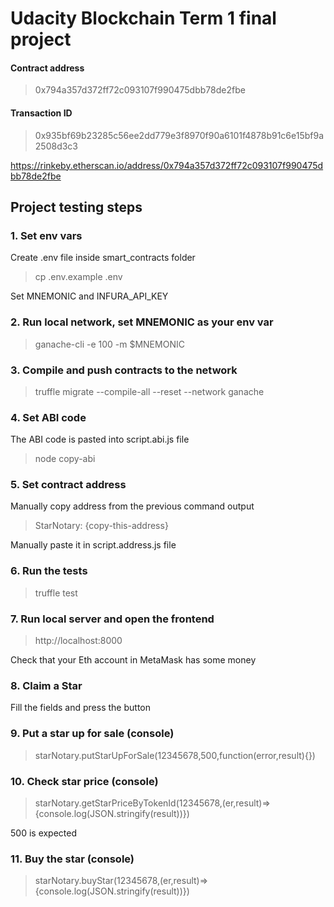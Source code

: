 # Udacity Blockchain Term 1 final project

#### Contract address 
> 0x794a357d372ff72c093107f990475dbb78de2fbe
#### Transaction ID
> 0x935bf69b23285c56ee2dd779e3f8970f90a6101f4878b91c6e15bf9a2508d3c3

https://rinkeby.etherscan.io/address/0x794a357d372ff72c093107f990475dbb78de2fbe

## Project testing steps

### 1. Set env vars
Create .env file inside smart_contracts folder
> cp .env.example .env

Set MNEMONIC and INFURA_API_KEY

### 2. Run local network, set MNEMONIC as your env var
> ganache-cli -e 100 -m $MNEMONIC

### 3. Compile and push contracts to the network
> truffle migrate --compile-all --reset --network ganache

### 4. Set ABI code
The ABI code is pasted into script.abi.js file
> node copy-abi

### 5. Set contract address
Manually copy address from the previous command output
> StarNotary: {copy-this-address}

Manually paste it in script.address.js file

### 6. Run the tests
> truffle test

### 7. Run local server and open the frontend
> http://localhost:8000

Check that your Eth account in MetaMask has some money

### 8. Claim a Star
Fill the fields and press the button

### 9. Put a star up for sale (console)
> starNotary.putStarUpForSale(12345678,500,function(error,result){})

### 10. Check star price (console)
> starNotary.getStarPriceByTokenId(12345678,(er,result)=>{console.log(JSON.stringify(result))}) 

500 is expected

### 11. Buy the star (console)
> starNotary.buyStar(12345678,(er,result)=>{console.log(JSON.stringify(result))}) 
